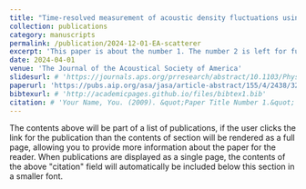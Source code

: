 ```yaml
---
title: "Time-resolved measurement of acoustic density fluctuations using a phase-shifting Mach-Zehnder interferometer"
collection: publications
category: manuscripts
permalink: /publication/2024-12-01-EA-scatterer
excerpt: 'This paper is about the number 1. The number 2 is left for future work.'
date: 2024-04-01
venue: 'The Journal of the Acoustical Society of America'
slidesurl: # 'https://journals.aps.org/prresearch/abstract/10.1103/PhysRevResearch.6.L012061'
paperurl: 'https://pubs.aip.org/asa/jasa/article-abstract/155/4/2438/3280771/Time-resolved-measurement-of-acoustic-density?redirectedFrom=fulltext'
bibtexurl: # 'http://academicpages.github.io/files/bibtex1.bib'
citation: # 'Your Name, You. (2009). &quot;Paper Title Number 1.&quot; <i>Journal 1</i>. 1(1).'
---
```

The contents above will be part of a list of publications, if the user clicks the link for the publication than the contents of section will be rendered as a full page, allowing you to provide more information about the paper for the reader. When publications are displayed as a single page, the contents of the above "citation" field will automatically be included below this section in a smaller font.

